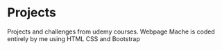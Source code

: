 # Projects

Projects and challenges from udemy courses.
Webpage Mache is coded entirely by me using HTML CSS and Bootstrap
